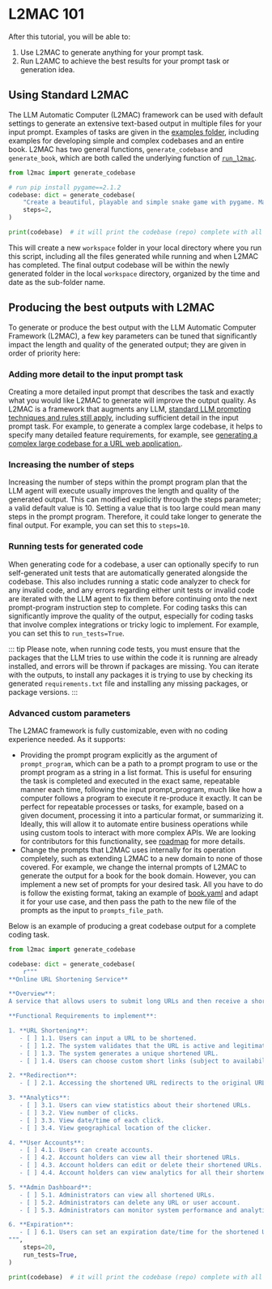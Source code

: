 # L2MAC 101

After this tutorial, you will be able to:

1. Use L2MAC to generate anything for your prompt task.
2. Run L2AMC to achieve the best results for your prompt task or generation idea.

## Using Standard L2MAC

The LLM Automatic Computer (L2MAC) framework can be used with default settings to generate an extensive text-based output in multiple files for your input prompt. Examples of tasks are given in the [examples folder](https://github.com/samholt/L2MAC/tree/master/examples), including examples for developing simple and complex codebases and an entire book. L2MAC has two general functions, `generate_codebase` and `generate_book`, which are both called the underlying function of [`run_l2mac`](https://github.com/samholt/L2MAC/blob/master/l2mac/core.py).

```python
from l2mac import generate_codebase

# run pip install pygame==2.1.2
codebase: dict = generate_codebase(
    "Create a beautiful, playable and simple snake game with pygame. Make the snake and food be aligned to the same 10-pixel grid.",
    steps=2,
)

print(codebase)  # it will print the codebase (repo) complete with all the files as a dictionary
```

This will create a new `workspace` folder in your local directory where you run this script, including all the files generated while running and when L2MAC has completed. The final output codebase will be within the newly generated folder in the local `workspace` directory, organized by the time and date as the sub-folder name.

## Producing the best outputs with L2MAC

To generate or produce the best output with the LLM Automatic Computer Framework (L2MAC), a few key parameters can be tuned that significantly impact the length and quality of the generated output; they are given in order of priority here:

### Adding more detail to the input prompt task

Creating a more detailed input prompt that describes the task and exactly what you would like L2MAC to generate will improve the output quality. As L2MAC is a framework that augments any LLM, [standard LLM prompting techniques and rules still apply](https://platform.openai.com/docs/guides/prompt-engineering/six-strategies-for-getting-better-results), including sufficient detail in the input prompt task. For example, to generate a complex large codebase, it helps to specify many detailed feature requirements, for example, see [generating a complex large codebase for a URL web application.](https://github.com/samholt/L2MAC/blob/master/examples/generate_codebase_complex_url_shortener_app.py).

### Increasing the number of steps

Increasing the number of steps within the prompt program plan that the LLM agent will execute usually improves the length and quality of the generated output. This can modified explicitly through the steps parameter; a valid default value is 10. Setting a value that is too large could mean many steps in the prompt program. Therefore, it could take longer to generate the final output. For example, you can set this to `steps=10`.

### Running tests for generated code

When generating code for a codebase, a user can optionally specify to run self-generated unit tests that are automatically generated alongside the codebase. This also includes running a static code analyzer to check for any invalid code, and any errors regarding either unit tests or invalid code are iterated with the LLM agent to fix them before continuing onto the next prompt-program instruction step to complete. For coding tasks this can significantly improve the quality of the output, especially for coding tasks that involve complex integrations or tricky logic to implement. For example, you can set this to `run_tests=True`.

::: tip
Please note, when running code tests, you must ensure that the packages that the LLM tries to use within the code it is running are already installed, and errors will be thrown if packages are missing. You can iterate with the outputs, to install any packages it is trying to use by checking its generated `requirements.txt` file and installing any missing packages, or package versions.
:::

### Advanced custom parameters

The L2MAC framework is fully customizable, even with no coding experience needed. As it supports:

* Providing the prompt program explicitly as the argument of `prompt_program`, which can be a path to a prompt program to use or the prompt program as a string in a list format. This is useful for ensuring the task is completed and executed in the exact same, repeatable manner each time, following the input prompt_program, much like how a computer follows a program to execute it re-produce it exactly. It can be perfect for repeatable processes or tasks, for example, based on a given document, processing it into a particular format, or summarizing it. Ideally, this will allow it to automate entire business operations while using custom tools to interact with more complex APIs. We are looking for contributors for this functionality, see [roadmap](../roadmap) for more details.
* Change the prompts that L2MAC uses internally for its operation completely, such as extending L2MAC to a new domain to none of those covered. For example, we change the internal prompts of L2MAC to generate the output for a book for the book domain. However, you can implement a new set of prompts for your desired task. All you have to do is follow the existing format, taking an example of [book.yaml](https://github.com/samholt/L2MAC/blob/master/l2mac/prompts/book.yaml) and adapt it for your use case, and then pass the path to the new file of the prompts as the input to `prompts_file_path`.

Below is an example of producing a great codebase output for a complete coding task.

```python
from l2mac import generate_codebase

codebase: dict = generate_codebase(
    r"""
**Online URL Shortening Service**

**Overview**:
A service that allows users to submit long URLs and then receive a shortened version of that URL for ease of sharing.

**Functional Requirements to implement**:

1. **URL Shortening**:
   - [ ] 1.1. Users can input a URL to be shortened.
   - [ ] 1.2. The system validates that the URL is active and legitimate.
   - [ ] 1.3. The system generates a unique shortened URL.
   - [ ] 1.4. Users can choose custom short links (subject to availability).

2. **Redirection**:
   - [ ] 2.1. Accessing the shortened URL redirects to the original URL.

3. **Analytics**:
   - [ ] 3.1. Users can view statistics about their shortened URLs.
   - [ ] 3.2. View number of clicks.
   - [ ] 3.3. View date/time of each click.
   - [ ] 3.4. View geographical location of the clicker.

4. **User Accounts**:
   - [ ] 4.1. Users can create accounts.
   - [ ] 4.2. Account holders can view all their shortened URLs.
   - [ ] 4.3. Account holders can edit or delete their shortened URLs.
   - [ ] 4.4. Account holders can view analytics for all their shortened URLs.

5. **Admin Dashboard**:
   - [ ] 5.1. Administrators can view all shortened URLs.
   - [ ] 5.2. Administrators can delete any URL or user account.
   - [ ] 5.3. Administrators can monitor system performance and analytics.

6. **Expiration**:
   - [ ] 6.1. Users can set an expiration date/time for the shortened URL.
""",
    steps=20,
    run_tests=True,
)

print(codebase)  # it will print the codebase (repo) complete with all the files as a dictionary
```

<!-- Include Collab link -->